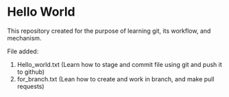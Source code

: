 # Hello World

This repository created for the purpose of learning git, its workflow, and mechanism.

File added:

1. Hello_world.txt (Learn how to stage and commit file using git and push it to github)
2. for_branch.txt (Lean how to create and work in branch, and make pull requests)
